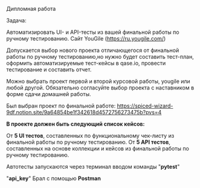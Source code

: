 Дипломная работа

Задача:

Автоматизировать UI- и API-тесты из вашей финальной работы по ручному тестированию.
Сайт YouGile (https://ru.yougile.com/)

Допускается выбор нового проекта отличающегося от финальной работы по ручному тестированию,но нужно будет составить тест-план, оформить автоматизируемые тест-кейсы в qase.io, провести тестирование и составить отчет.

Можно выбрать проект первой и второй курсовой работы, yougile или любой другой. Обязательно согласуйте выбор проекта с наставником в форме сдачи домашней работы.

Был выбран проект по финальной работе:
https://spiced-wizard-9df.notion.site/9a64854be1f342618d4572756273475b?pvs=4

**В проекте должен быть следующий список кейсов:**
 
От **5 UI тестов**, составленных по функциональному чек-листу из финальной работы по ручному тестированию.
От **5 API тестов**, составленных на основе коллекции и кейсов из финальной работы по ручному тестированию.

Автотесты запускаются через терминал вводом команды "**pytest**"

"**api_key**" Брал с помощью **Postman** 

